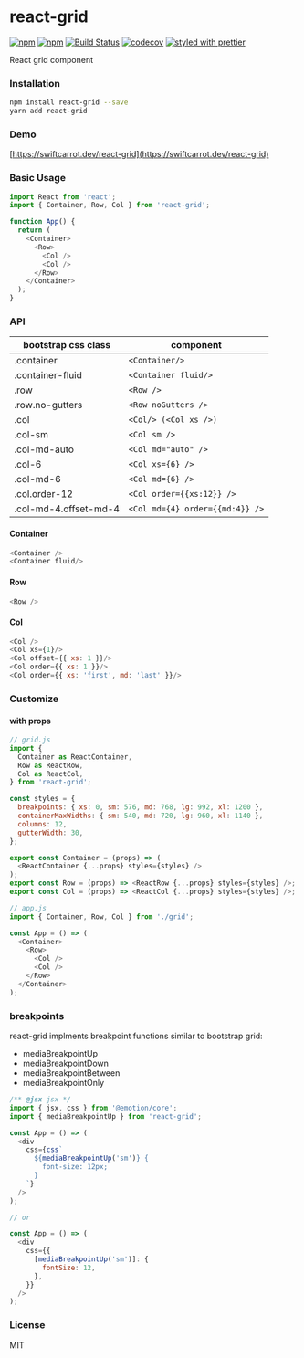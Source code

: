 # react-grid

[![npm](https://img.shields.io/npm/v/react-grid.svg)](https://www.npmjs.com/package/react-grid)
[![npm](https://img.shields.io/npm/dm/react-grid.svg)](https://www.npmjs.com/package/react-grid)
[![Build Status](https://travis-ci.com/swiftcarrot/react-grid.svg?branch=master)](https://travis-ci.com/swiftcarrot/react-grid)
[![codecov](https://codecov.io/gh/swiftcarrot/react-grid/branch/master/graph/badge.svg)](https://codecov.io/gh/swiftcarrot/react-grid)
[![styled with prettier](https://img.shields.io/badge/styled_with-prettier-ff69b4.svg)](https://github.com/prettier/prettier)

React grid component

### Installation

```sh
npm install react-grid --save
yarn add react-grid
```

### Demo

[https://swiftcarrot.dev/react-grid](https://swiftcarrot.dev/react-grid)

### Basic Usage

```javascript
import React from 'react';
import { Container, Row, Col } from 'react-grid';

function App() {
  return (
    <Container>
      <Row>
        <Col />
        <Col />
      </Row>
    </Container>
  );
}
```

### API

| bootstrap css class   | component                       |
| --------------------- | ------------------------------- |
| .container            | `<Container/>`                  |
| .container-fluid      | `<Container fluid/>`            |
| .row                  | `<Row />`                       |
| .row.no-gutters       | `<Row noGutters />`             |
| .col                  | `<Col/> (<Col xs />)`           |
| .col-sm               | `<Col sm />`                    |
| .col-md-auto          | `<Col md="auto" />`             |
| .col-6                | `<Col xs={6} />`                |
| .col-md-6             | `<Col md={6} />`                |
| .col.order-12         | `<Col order={{xs:12}} />`       |
| .col-md-4.offset-md-4 | `<Col md={4} order={{md:4}} />` |

#### Container

```javascript
<Container />
<Container fluid/>
```

#### Row

```javascript
<Row />
```

#### Col

```javascript
<Col />
<Col xs={1}/>
<Col offset={{ xs: 1 }}/>
<Col order={{ xs: 1 }}/>
<Col order={{ xs: 'first', md: 'last' }}/>
```

### Customize

#### with props

```javascript
// grid.js
import {
  Container as ReactContainer,
  Row as ReactRow,
  Col as ReactCol,
} from 'react-grid';

const styles = {
  breakpoints: { xs: 0, sm: 576, md: 768, lg: 992, xl: 1200 },
  containerMaxWidths: { sm: 540, md: 720, lg: 960, xl: 1140 },
  columns: 12,
  gutterWidth: 30,
};

export const Container = (props) => (
  <ReactContainer {...props} styles={styles} />
);
export const Row = (props) => <ReactRow {...props} styles={styles} />;
export const Col = (props) => <ReactCol {...props} styles={styles} />;

// app.js
import { Container, Row, Col } from './grid';

const App = () => (
  <Container>
    <Row>
      <Col />
      <Col />
    </Row>
  </Container>
);
```

### breakpoints

react-grid implments breakpoint functions similar to bootstrap grid:

- mediaBreakpointUp
- mediaBreakpointDown
- mediaBreakpointBetween
- mediaBreakpointOnly

```javascript
/** @jsx jsx */
import { jsx, css } from '@emotion/core';
import { mediaBreakpointUp } from 'react-grid';

const App = () => (
  <div
    css={css`
      ${mediaBreakpointUp('sm')} {
        font-size: 12px;
      }
    `}
  />
);

// or

const App = () => (
  <div
    css={{
      [mediaBreakpointUp('sm')]: {
        fontSize: 12,
      },
    }}
  />
);
```

### License

MIT
